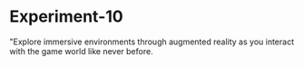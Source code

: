 # Experiment-10
"Explore immersive environments through augmented reality as you interact with the game world like never before.
